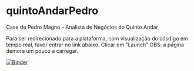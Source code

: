 # quintoAndarPedro
Case de Pedro Magno - Analista de Negócios do Quinto Andar

Para ser redirecionado para a plataforma, com visualização do cósdigo em tempo real, favor entrar no link abaixo. Clicar em "Launch"
OBS: a página demora um pouco a carregar.

[![Binder](https://mybinder.org/badge_logo.svg)](https://mybinder.org/v2/gh/fourall/quintoAndarPedro/main?labpath=quintoAndarCase.ipynb)
